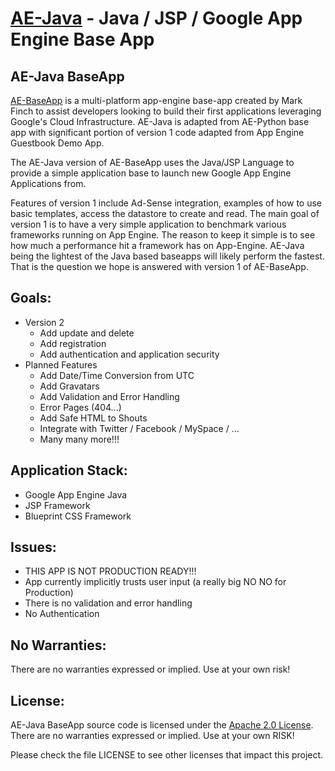 [AE-Java](http://ae-java.appspot.com) - Java / JSP / Google App Engine Base App
==============================================

AE-Java BaseApp
---------------

[AE-BaseApp](http://ae-baseapp.appspot.com) is a multi-platform app-engine base-app created by 
Mark Finch to assist developers looking to build their first applications 
leveraging Google's Cloud Infrastructure. AE-Java is adapted from AE-Python
base app with significant portion of version 1 code adapted from App
Engine Guestbook Demo App.

The AE-Java version of AE-BaseApp uses the Java/JSP Language to provide a
simple application base to launch new Google App Engine Applications from.  

Features of version 1 include Ad-Sense integration, examples of how to use basic
templates, access the datastore to create and read.  The main goal of version 1
is to have a very simple application to benchmark various frameworks running on
App Engine.  The reason to keep it simple is to see how much a performance hit a
framework has on App-Engine.  AE-Java being the lightest of the Java based
baseapps will likely perform the fastest.  That is the question we hope is
answered with version 1 of AE-BaseApp.

Goals:
------
  * Version 2
    * Add update and delete
    * Add registration
    * Add authentication and application security
  * Planned Features
    * Add Date/Time Conversion from UTC
    * Add Gravatars
    * Add Validation and Error Handling
    * Error Pages (404...)
    * Add Safe HTML to Shouts
    * Integrate with Twitter / Facebook / MySpace / ...
    * Many many more!!!

Application Stack:
------------------
  * Google App Engine Java
  * JSP Framework
  * Blueprint CSS Framework

Issues:
-------
  * THIS APP IS NOT PRODUCTION READY!!!
  * App currently implicitly trusts user input (a really big NO NO for Production)
  * There is no validation and error handling
  * No Authentication

No Warranties:
-------------
There are no warranties expressed or implied.  Use at your own risk!

License:
--------
AE-Java BaseApp source code is licensed under the [Apache 2.0 License](http://www.apache.org/licenses/LICENSE-2.0).  
There are no warranties expressed or implied.  Use at your own RISK!

Please check the file LICENSE to see other licenses that impact this project.

